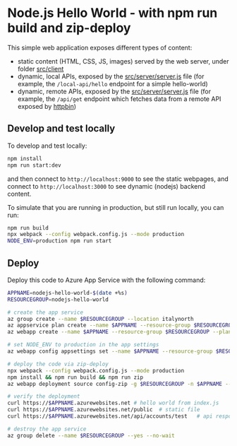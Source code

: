 # Node.js Hello World - with npm run build and zip-deploy

This simple web application exposes different types of content:

- static content (HTML, CSS, JS, images) served by the web server, under folder [src/client](src/client)
- dynamic, local APIs, exposed by the [src/server/server.js](src/server/server.js) file (for example, the `/local-api/hello` endpoint for a simple hello-world)
- dynamic, remote APIs, exposed by the [src/server/server.js](src/server/server.js) file (for example, the `/api/get` endpoint which fetches data from a remote API exposed by [httpbin](https://httpbin.org/))

## Develop and test locally

To develop and test locally:

```bash
npm install
npm run start:dev
```

and then connect to `http://localhost:9000` to see the static webpages, and connect to `http://localhost:3000` to see dynamic (nodejs) backend content.

To simulate that you are running in production, but still run locally, you can run:

```bash
npm run build
npx webpack --config webpack.config.js --mode production
NODE_ENV=production npm run start
```

## Deploy

Deploy this code to Azure App Service with the following command:

```bash
APPNAME=nodejs-hello-world-$(date +%s)
RESOURCEGROUP=nodejs-hello-world

# create the app service
az group create --name $RESOURCEGROUP --location italynorth
az appservice plan create --name $APPNAME --resource-group $RESOURCEGROUP --sku B1 --is-linux
az webapp create --name $APPNAME --resource-group $RESOURCEGROUP --plan $APPNAME --runtime "NODE|18-lts"

# set NODE_ENV to production in the app settings
az webapp config appsettings set --name $APPNAME --resource-group $RESOURCEGROUP --settings NODE_ENV=production

# deploy the code via zip-deploy
npx webpack --config webpack.config.js --mode production
npm install && npm run build && npm run zip
az webapp deployment source config-zip -g $RESOURCEGROUP -n $APPNAME --src $APPNAME.zip && rm app-service-hello-world.zip

# verify the deployment
curl https://$APPNAME.azurewebsites.net # hello world from index.js
curl https://$APPNAME.azurewebsites.net/public  # static file
curl https://$APPNAME.azurewebsites.net/api/accounts/test   # api response from index.js

# destroy the app service
az group delete --name $RESOURCEGROUP --yes --no-wait
```
